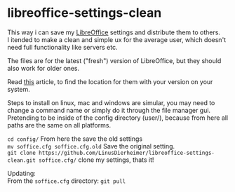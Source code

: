 # libreoffice-settings-clean

This way i can save my [LibreOffice](https://www.libreoffice.org/) settings and distribute them to others.  
I itended to make a clean and simple ux for the average user, which doesn't need full functionality like servers etc.  
  
The files are for the latest ("fresh") version of LibreOffice, but they should also work for older ones.  

Read [this](https://wiki.documentfoundation.org/UserProfile) article, to find the location for them with your version on your system.  

Steps to install on linux, mac and windows are simular, you may need to change a command name or simply do it through the file manager gui. Pretending to be inside of the config directory (user/), because from here all paths are the same on all platforms.   

`cd config/` From here the save the old settings  
`mv soffice.cfg soffice.cfg.old` Save the original setting.  
`git clone https://github.com/LinusDierheimer/libreoffice-settings-clean.git soffice.cfg/` clone my settings, thats it!  
  
Updating:  
From the `soffice.cfg` directory: `git pull`  

